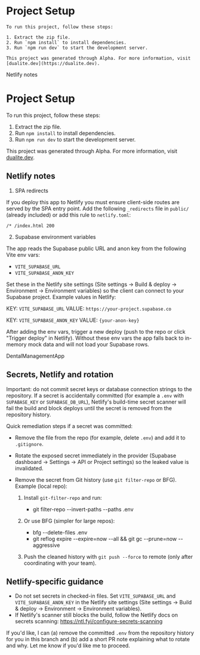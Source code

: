 # Project Setup
    
    To run this project, follow these steps:
    
    1. Extract the zip file.
    2. Run `npm install` to install dependencies.
    3. Run `npm run dev` to start the development server.
    
    This project was generated through Alpha. For more information, visit [dualite.dev](https://dualite.dev).

Netlify notes
# Project Setup

To run this project, follow these steps:

1. Extract the zip file.
2. Run `npm install` to install dependencies.
3. Run `npm run dev` to start the development server.

This project was generated through Alpha. For more information, visit [dualite.dev](https://dualite.dev).

Netlify notes
-------------

1) SPA redirects

If you deploy this app to Netlify you must ensure client-side routes are served by the SPA entry point. Add the following `_redirects` file in `public/` (already included) or add this rule to `netlify.toml`:

```
/* /index.html 200
```

2) Supabase environment variables

The app reads the Supabase public URL and anon key from the following Vite env vars:

- `VITE_SUPABASE_URL`
- `VITE_SUPABASE_ANON_KEY`

Set these in the Netlify site settings (Site settings → Build & deploy → Environment → Environment variables) so the client can connect to your Supabase project. Example values in Netlify:

KEY: `VITE_SUPABASE_URL`
VALUE: `https://your-project.supabase.co`

KEY: `VITE_SUPABASE_ANON_KEY`
VALUE: `{your-anon-key}`

After adding the env vars, trigger a new deploy (push to the repo or click "Trigger deploy" in Netlify). Without these env vars the app falls back to in-memory mock data and will not load your Supabase rows.

DentalManagementApp

Secrets, Netlify and rotation
-----------------------------

Important: do not commit secret keys or database connection strings to the repository. If a secret is accidentally committed (for example a `.env` with `SUPABASE_KEY` or `SUPABASE_DB_URL`), Netlify's build-time secret scanner will fail the build and block deploys until the secret is removed from the repository history.

Quick remediation steps if a secret was committed:

- Remove the file from the repo (for example, delete `.env`) and add it to `.gitignore`.
- Rotate the exposed secret immediately in the provider (Supabase dashboard → Settings → API or Project settings) so the leaked value is invalidated.
- Remove the secret from Git history (use `git filter-repo` or BFG). Example (local repo):

  1. Install `git-filter-repo` and run:
      - git filter-repo --invert-paths --paths .env

  2. Or use BFG (simpler for large repos):
      - bfg --delete-files .env
      - git reflog expire --expire=now --all && git gc --prune=now --aggressive

  3. Push the cleaned history with `git push --force` to remote (only after coordinating with your team).

Netlify-specific guidance
------------------------

- Do not set secrets in checked-in files. Set `VITE_SUPABASE_URL` and `VITE_SUPABASE_ANON_KEY` in the Netlify site settings (Site settings → Build & deploy → Environment → Environment variables).
- If Netlify's scanner still blocks the build, follow the Netlify docs on secrets scanning: https://ntl.fyi/configure-secrets-scanning

If you'd like, I can (a) remove the committed `.env` from the repository history for you in this branch and (b) add a short PR note explaining what to rotate and why. Let me know if you'd like me to proceed.